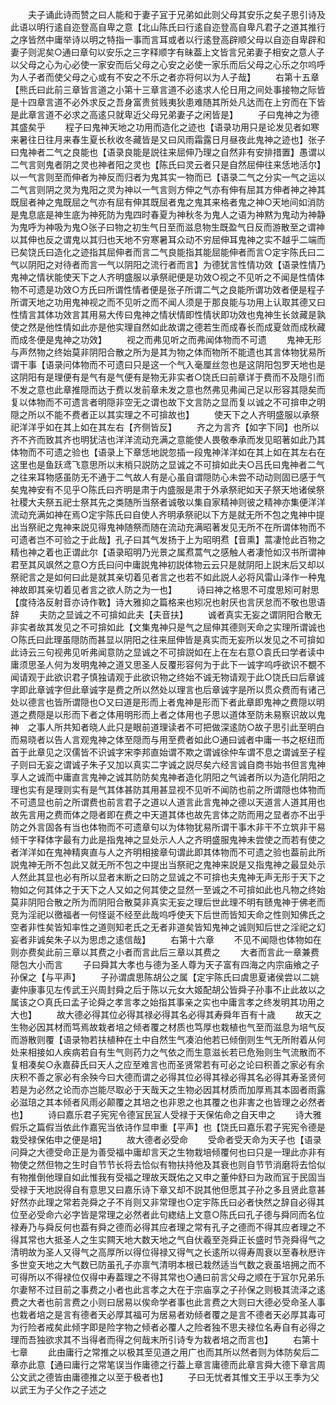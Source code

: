 <!-- { "loadSidebar": true } -->
　　夫子诵此诗而赞之曰人能和于妻子冝于兄弟如此则父母其安乐之矣子思引诗及此语以明行逺自迩登高自卑之意【北山陈氏曰行逺自迩登高自卑凡君子之道其推行之序皆然中庸举诗以明之特指一事而言耳或者以行逺登高辟顺父母以自迩自卑辟和妻子则泥矣○通曰章句以安乐之三字释顺字有昧葢上文皆言兄弟妻子相安之意人子以父母之心为心必使一家安而后父母之心安之必使一家乐而后父母之心乐之尔呜呼为人子者而使父母之心或有不安之不乐之者亦将何以为人子哉】
　　右第十五章【熊氏曰此前三章皆言道之小第十三章言道不必逺求人伦日用之间处事接物之际皆是十四章言道不必外求反之吾身富贵贫贱夷狄患难随其所处凡达而在上穷而在下皆是此章言道不必求之高逺只就卑近父母兄弟妻子之闲皆是】
　　子曰鬼神之为德其盛矣乎
　　程子曰鬼神天地之功用而造化之迹也【语录功用只是论发见者如寒来暑往日往月来春生夏长秋收冬藏皆是又曰风雨霜露日月昼夜此鬼神之迹也】张子曰鬼神者二气之良能也【语录良能是説往来屈伸乃理之自然非有安排措置】愚谓以二气言则鬼者阴之灵也神者阳之灵也【陈氏曰灵云者只是自然屈伸往来恁地活尔】以一气言则至而伸者为神反而归者为鬼其实一物而已【语录二气之分实一气之运以二气言则阴之灵为鬼阳之灵为神以一气言则方伸之气亦有伸有屈其方伸者神之神其既屈者神之鬼既屈之气亦有屈有伸其既屈者鬼之鬼其来格者鬼之神○天地间如消防是鬼息底是神生底为神死防为鬼四时春夏为神秋冬为鬼人之语为神黙为鬼动为神静为鬼呼为神吸为鬼○张子曰物之初生气日至而滋息物生既盈气日反而游散至之谓神以其伸也反之谓鬼以其归也天地不穷寒暑耳众动不穷屈伸耳鬼神之实不越乎二端而已矣饶氏曰造化之迹指其屈伸者而言二气良能指其能屈能伸者而言○定宇陈氏曰二气以阴阳之对待者而言一气以阴阳之流行者而言】为德犹言性情功效【语录性情乃鬼神之情状能使天下之人齐明盛服以承祭祀便是功效○视之不见听之不闻是性情体物不可遗是功效○方氏曰所谓性情者便是张子所谓二气之良能所谓功效者便是程子所谓天地之功用鬼神视之而不见听之而不闻人须是于那良能与功用上认取其德又曰性情言其体功效言其用易大传曰鬼神之情状情即性情状即功效也鬼神生长敛藏是孰使之然是他性情如此亦是他实理自然如此故谓之德若生而成春长而成夏敛而成秋藏而成冬便是鬼神之功效】
　　视之而弗见听之而弗闻体物而不可遗
　　鬼神无形与声然物之终始莫非阴阳合散之所为是其为物之体而物所不能遗也其言体物犹易所谓干事【语录问体物而不可遗曰只是这一个气入毫厘丝忽也是这阴阳包罗天地也是这阴阳有是理便有是气有是气便有是物无非实者○饶氏曰前章详于费而不及隠引而不发之意也此章推隠而达于费以发前章未发之意也然弗见弗闻己足以形容其隠矣而复以体物而不可遗言者明隠非空无之谓也故下文言防之显而复以诚之不可揜申之明隠之所以不能不费者正以其实理之不可揜故也】
　　使天下之人齐明盛服以承祭祀洋洋乎如在其上如在其左右【齐侧皆反】
　　齐之为言齐【如字下同】也所以齐不齐而致其齐也明犹洁也洋洋流动充满之意能使人畏敬奉承而发见昭著如此乃其体物而不可遗之验也【语录上下章恁地説忽插一段鬼神洋洋如在其上如在其左右在这里也是鱼跃鸢飞意思所以末梢只説防之显诚之不可揜如此夫○吕氏曰鬼神者二气之往来耳物感虽防无不通于二气故人有是心虽自谓隠防心未尝不动动则固已感于气矣鬼神安有不见乎○陈氏曰齐明是肃于内盛服是肃于外承祭祀如天子祭天地诸侯祭社稷大夫祭五祀士祭其先之类随所当祭者诚敬以集自家精神则彼之精神亦集便洋洋流动充满如神在焉○定宇陈氏曰自使人齐明承祭祀以下方是就无所不包之鬼神中提出当祭祀之鬼神来説见得鬼神随祭而随在流动充满昭著发见无所不在所谓体物而不可遗者岂不可验之于此哉】孔子曰其气发扬于上为昭明焄【音熏】蒿凄怆此百物之精也神之着也正谓此尔【语录昭明乃光景之属焄蒿气之感触人者凄怆如汉书所谓神君至其风飒然之意○方氏曰问中庸説鬼神初説体物云云只是就阴阳上説末后又却以祭祀言之是如何曰此是就其亲切着见者言之也若不如此説人必将风雷山泽作一种鬼神故即其亲切着见者言之欲人防之为一也】
　　诗曰神之格思不可度思矧可射思【度待洛反射音亦诗作斁】诗大雅抑之篇格来也矧况也射厌也言厌怠而不敬也思语辞
　　夫防之显诚之不可揜如此夫【夫音扶】
　　诚者真实无妄之谓阴阳合散无非实者故其发见之不可揜如此【文集鬼神只是气之屈伸其德则天命之实理所谓诚也○陈氏曰此理虽隠防而甚显以阴阳之往来屈伸皆是真实而无妄所以发见之不可揜如此诗云三句视弗见听弗闻意防之显诚之不可揜説如在上在左右意○袁氏曰学者读中庸须思圣人何为发明鬼神之道又思圣人反覆形容何为于此下一诚字呜呼欲识不覩不闻请观于此欲识君子慎独请观于此欲识物之终始不诚无物请观于此○饶氏曰后章诚字即此章诚字但此章诚字是费之所以然处以理言也后章诚字是所以贯众费而有诸己处以德言也皆所谓隠也○又曰道是形而上者鬼神是形而下者此章即鬼神之费隠以明道之费隠是以形而下者之体用明形而上者之体用也子思以道体至防未易察识故以鬼神　之事人所共知者晓人此只是眼前道理读者不可把做深逺防○故子思引此至明白而易晓者以告人言观鬼神之体至隠而与用至费者如此○通曰诚者中庸一书之枢纽而首于此章见之汉儒皆不识诚字宋李邦直始谓不欺之谓诚徐仲车谓不息之谓诚至子程子则曰无妄之谓诚子朱子又加以真实二字诚之説尽矣六经言诚自商书始书但言鬼神享人之诚而中庸直言鬼神之诚其防防矣鬼神者造化阴阳之气诚者所以为造化阴阳之理也实有是理则实有是气其体甚防其用甚显视不见听不闻防也前之所谓隠也体物而不可遗显也前之所谓费也前言君子之道以人道言此言鬼神之德以天道言人道其用也故先言用之费而体之隠者即在费之中天道其体也故先言体之防而用之显者亦不出乎防之外言固各有当也体物而不可遗章句以为体物犹易所谓干事木非干不立筑非干易倾干字释体字最有力此是指鬼神之显处示人人之齐明盛服鬼神未尝使之而若有使之者洋洋如在鬼神精爽直与人之齐明相接章句谓此即其体物而不可遗之验也葢前此所説鬼神无所不包此又就无所不包之中提出当祭祀之鬼神来説是又指鬼神之最显处示人然此其显也必有所以显者末断之曰防之显诚之不可揜也夫鬼神无声无形于天下之物如之何其体之于天下之人又如之何其使之显然一至诚之不可揜如此也凡物之终始莫非阴阳合散之所为而阴阳合散莫非真实无妄之理后世此理不明有赜鬼神于佛老而竞为淫祀以徼福者一何怪诞不经至此哉呜呼使天下后世而皆知天命之性则知佛氏之空者非性矣皆知率性之道则知老氏之无者非道矣皆知鬼神之诚则知后世之淫祀之幻妄者非诚矣朱子以为思虑之逺信哉】
　　右第十六章
　　不见不闻隠也体物如在则亦费矣此前三章以其费之小者而言此后三章以其费之
　　大者而言此一章兼费隠包大小而言
　　子曰舜其大孝也与德为圣人尊为天子富有四海之内宗庙飨之子孙保之【与平声】
　　子孙谓虞思陈胡公之属【定宇陈氏曰虞思夏诸侯尝以二姚妻仲康事见左传武王兴周封舜之后于陈以元女大姬配胡公皆舜子孙事不止此故以之属该之○真氏曰孟子论舜之孝言孝之始指其事亲之实也中庸言孝之终发明其功用之大也】
　　故大德必得其位必得其禄必得其名必得其寿舜年百有十歳
　　故天之生物必因其材而笃焉故栽者培之倾者覆之材质也笃厚也栽植也气至而滋息为培气反而游散则覆【语录物若扶植种在土中自然生气凑泊他若已倾倒则生气无所附着从何处来相接如人疾病若自有生气则药力之气依之而生意滋长若已危殆则生气流散而不复相凑矣○永嘉薛氏曰天人之应至难言也而圣贤常若有可必之论曰积善之家必有余庆积不善之家必有余殃今曰大德而谓之必得其位必得其禄必得其名必得其寿圣贤何若是为必然之论而亦岂能尽取必于天哉天之生物必因其材质而加厚焉其本固者雨露必滋琣之其本倾者风雨必颠覆之其培之也非恩之也其覆之也非害之也皆理之必然者也】
　　诗曰嘉乐君子宪宪令德冝民冝人受禄于天保佑命之自天申之
　　诗大雅假乐之篇假当依此作嘉宪当依诗作显申重【平声】也【饶氏曰嘉乐君子宪宪令德是栽受禄保佑申之便是培】
　　故大德者必受命
　　受命者受天命为天子也【语录问舜之大德受命正是为善受福中庸却言天之生物栽培倾覆何也曰只是一理此亦非有物使之然但物之生时自节节长将去恰似有物扶持他及其衰也则自节节消磨将去恰似有物推倒他理自如此惟我有受福之理故天既佑之又申之董仲舒曰为政而冝于民固当受禄于天地説得自有意思又曰嘉乐诗下章又却不説其他但愿其子孙之多且贤此意甚好然亦此理之常若尧舜之子不肖则又非常理也○定宇陈氏曰必者快然之辞自必得其位至必受命六必字皆是常理之必然者此句緫结上文意○陈氏曰孔子德与舜同而名位禄寿乃与舜反何也葢有舜之德而必得其应者理之常有孔子之德而不得其应者理之不得其常也大抵圣人之生实闗天地大数天地之气自伏羲至尧舜正长盛时节尧舜得气之清明故为圣人又得气之高厚所以得位得禄又得气之长逺所以得寿周衰以至春秋厯许多世变天地之大气数已防虽孔子亦禀气清明本根已栽然适当气数之衰虽培拥之而不可得所以不得禄位仅得中寿葢理之不得其常也○通曰前言父母之顺在于冝尔兄弟乐尔妻帑不过目前之事费之小者也此言孝之大在于宗庙享之子孙保之则极其流泽之逺费之大者也前言费之小则曰居易以俟命学者事也此言费之大则曰大德必受命圣人事也栽者培之是言有德者天必厚其福可为居易者劝倾者覆之是言不德者天必厚其毒可为行险者戒矣此倾字即是险字物之倾者必覆人之险者独不思夫禄位名寿自有必得之理而吾独欲求其不当得者而得之何哉末所引诗专为栽者培之而言也】
　　右第十七章
　　此由庸行之常推之以极其至见道之用广也而其所以然者则为体防矣后二章亦此意【通曰庸行之常笔误当作庸德之行葢上章言庸德而此章言舜大德下章言周公文武之德皆由庸德推之以至于极者也】
　　子曰无忧者其惟文王乎以王季为父以武王为子父作之子述之
